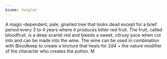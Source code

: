 ```yaml
---
biome: Jungles
---
```

A magic-dependent, pale, gnarled tree that looks dead except for a brief period every 3 to 4 years where it produces bitter red fruit. The fruit, called bloodfruit, is a deep scarlet red and bleeds a sweet, citrusy juice when cut into and can be made into the wine. The wine can be used in combination with Bloodkeep to create a tincture that heals for 2d4 + the nature modifier of the character who creates the potion. M 

